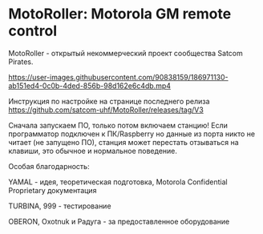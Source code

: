# MotoRoller: Motorola GM remote control

MotoRoller - открытый некоммерческий проект сообщества Satcom Pirates.

https://user-images.githubusercontent.com/90838159/186971130-ab151ed4-0c0b-4ded-856b-98d162e6c4db.mp4

Инструкция по настройке на странице последнего релиза https://github.com/satcom-uhf/MotoRoller/releases/tag/V3

Сначала запускаем ПО, только потом включаем станцию! Если программатор подключен к ПК/Raspberry но данные из порта никто не читает (не запущено ПО), станция может перестать отзываться на клавиши, это обычное и нормальное поведение. 

Особая благодарность:

YAMAL - идея, теоретическая подготовка, Motorola Confidential Proprietary документация

TURBINA, 999 - тестирование

OBERON, Oxotnuk и Радуга - за предоставленное оборудование
